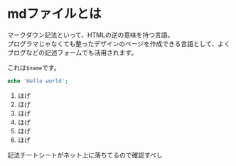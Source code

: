 # mdファイルとは

マークダウン記法といって、HTMLの逆の意味を持つ言語。  
プログラマじゃなくても整ったデザインのページを作成できる言語として、よくブログなどの記述フォームでも活用されます。


これは`$name`です。

```php
echo 'Hello world';
```

1. ほげ
1. ほげ
1. ほげ
1. ほげ
1. ほげ
1. ほげ

記法チートシートがネット上に落ちてるので確認すべし